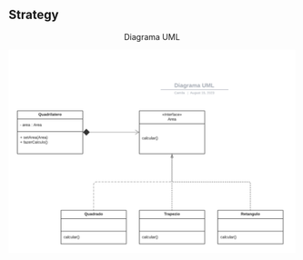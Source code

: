 <h2> Strategy </h2>
<p align="center"> Diagrama UML </p>

![Diagrama UML](/engenhariaIII/strategy/diagramaUml.png)
